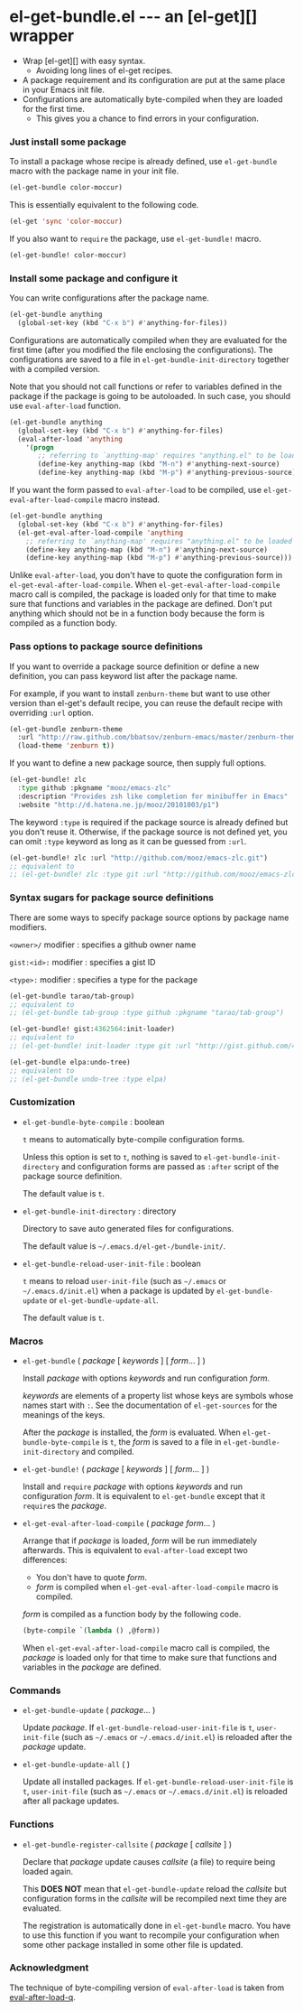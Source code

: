 # el-get-bundle.el --- an [el-get][] wrapper

* Wrap [el-get][] with easy syntax.
  * Avoiding long lines of el-get recipes.
* A package requirement and its configuration are put at the same
  place in your Emacs init file.
* Configurations are automatically byte-compiled when they are loaded
  for the first time.
  * This gives you a chance to find errors in your configuration.

### Just install some package

To install a package whose recipe is already defined, use `el-get-bundle`
macro with the package name in your init file.
```lisp
(el-get-bundle color-moccur)
```

This is essentially equivalent to the following code.
```lisp
(el-get 'sync 'color-moccur)
```

If you also want to `require` the package, use `el-get-bundle!` macro.
```lisp
(el-get-bundle! color-moccur)
```

### Install some package and configure it

You can write configurations after the package name.
```lisp
(el-get-bundle anything
  (global-set-key (kbd "C-x b") #'anything-for-files))
```

Configurations are automatically compiled when they are evaluated for
the first time (after you modified the file enclosing the
configurations).  The configurations are saved to a file in
`el-get-bundle-init-directory` together with a compiled version.

Note that you should not call functions or refer to variables defined
in the package if the package is going to be autoloaded.  In such
case, you should use `eval-after-load` function.
```lisp
(el-get-bundle anything
  (global-set-key (kbd "C-x b") #'anything-for-files)
  (eval-after-load 'anything
    '(progn
       ;; referring to `anything-map' requires "anything.el" to be loaded
       (define-key anything-map (kbd "M-n") #'anything-next-source)
       (define-key anything-map (kbd "M-p") #'anything-previous-source))))
```

If you want the form passed to `eval-after-load` to be compiled, use
`el-get-eval-after-load-compile` macro instead.
```lisp
(el-get-bundle anything
  (global-set-key (kbd "C-x b") #'anything-for-files)
  (el-get-eval-after-load-compile 'anything
    ;; referring to `anything-map' requires "anything.el" to be loaded
    (define-key anything-map (kbd "M-n") #'anything-next-source)
    (define-key anything-map (kbd "M-p") #'anything-previous-source)))
```

Unlike `eval-after-load`, you don't have to quote the configuration
form in `el-get-eval-after-load-compile`.  When `el-get-eval-after-load-compile`
macro call is compiled, the package is loaded only for that time to
make sure that functions and variables in the package are defined.
Don't put anything which should not be in a function body because the
form is compiled as a function body.

### Pass options to package source definitions

If you want to override a package source definition or define a new
definition, you can pass keyword list after the package name.

For example, if you want to install `zenburn-theme` but want to use
other version than el-get's default recipe, you can reuse the default
recipe with overriding `:url` option.
```lisp
(el-get-bundle zenburn-theme
  :url "http://raw.github.com/bbatsov/zenburn-emacs/master/zenburn-theme.el"
  (load-theme 'zenburn t))
```

If you want to define a new package source, then supply full options.
```lisp
(el-get-bundle! zlc
  :type github :pkgname "mooz/emacs-zlc"
  :description "Provides zsh like completion for minibuffer in Emacs"
  :website "http://d.hatena.ne.jp/mooz/20101003/p1")
```

The keyword `:type` is required if the package source is already
defined but you don't reuse it.  Otherwise, if the package source is
not defined yet, you can omit `:type` keyword as long as it can be
guessed from `:url`.
```lisp
(el-get-bundle! zlc :url "http://github.com/mooz/emacs-zlc.git")
;; equivalent to
;; (el-get-bundle! zlc :type git :url "http://github.com/mooz/emacs-zlc.git")
```

### Syntax sugars for package source definitions

There are some ways to specify package source options by package name
modifiers.

`<owner>/` modifier
: specifies a github owner name

`gist:<id>:` modifier
: specifies a gist ID

`<type>:` modifier
: specifies a type for the package

```lisp
(el-get-bundle tarao/tab-group)
;; equivalent to
;; (el-get-bundle tab-group :type github :pkgname "tarao/tab-group")

(el-get-bundle! gist:4362564:init-loader)
;; equivalent to
;; (el-get-bundle! init-loader :type git :url "http://gist.github.com/4362564.git")

(el-get-bundle elpa:undo-tree)
;; equivalent to
;; (el-get-bundle undo-tree :type elpa)
```

### Customization

- `el-get-bundle-byte-compile` : boolean

  `t` means to automatically byte-compile configuration forms.

  Unless this option is set to `t`, nothing is saved to
  `el-get-bundle-init-directory` and configuration forms are passed as
  `:after` script of the package source definition.

  The default value is `t`.

- `el-get-bundle-init-directory` : directory

  Directory to save auto generated files for configurations.

  The default value is `~/.emacs.d/el-get-/bundle-init/`.

- `el-get-bundle-reload-user-init-file` : boolean

  `t` means to reload `user-init-file` (such as `~/.emacs` or
  `~/.emacs.d/init.el`) when a package is updated by `el-get-bundle-update` or
  `el-get-bundle-update-all`.

  The default value is `t`.

### Macros

- `el-get-bundle` ( *package* [ *keywords* ] [ *form*... ] )

  Install *package* with options *keywords* and run configuration
  *form*.

  *keywords* are elements of a property list whose keys are symbols
  whose names start with `:`.  See the documentation of `el-get-sources`
  for the meanings of the keys.

  After the *package* is installed, the *form* is evaluated.  When
  `el-get-bundle-byte-compile` is `t`, the *form* is saved to a file in
  `el-get-bundle-init-directory` and compiled.

- `el-get-bundle!` ( *package* [ *keywords* ] [ *form*... ] )

  Install and `require` *package* with options *keywords* and run
  configuration *form*.  It is equivalent to `el-get-bundle` except that it
  `require`s the *package*.

- `el-get-eval-after-load-compile` ( *package* *form*... )

  Arrange that if *package* is loaded, *form* will be run immediately
  afterwards.  This is equivalent to `eval-after-load` except two
  differences:
  * You don't have to quote *form*.
  * *form* is compiled when `el-get-eval-after-load-compile` macro is compiled.

  *form* is compiled as a function body by the following code.
  ```lisp
  (byte-compile `(lambda () ,@form))
  ```

  When `el-get-eval-after-load-compile` macro call is compiled, the *package*
  is loaded only for that time to make sure that functions and variables
  in the *package* are defined.

### Commands

- `el-get-bundle-update` ( *package*... )

  Update *package*.  If `el-get-bundle-reload-user-init-file` is `t`,
  `user-init-file` (such as `~/.emacs` or `~/.emacs.d/init.el`) is
  reloaded after the *package* update.

- `el-get-bundle-update-all` ( )

  Update all installed packages.  If `el-get-bundle-reload-user-init-file` is
  `t`, `user-init-file` (such as `~/.emacs` or `~/.emacs.d/init.el`) is
  reloaded after all package updates.

### Functions

- `el-get-bundle-register-callsite` ( *package* [ *callsite* ] )

  Declare that *package* update causes *callsite* (a file) to require
  being loaded again.

  This **DOES NOT** mean that `el-get-bundle-update` reload the *callsite* but
  configuration forms in the *callsite* will be recompiled next time
  they are evaluated.

  The registration is automatically done in `el-get-bundle` macro.  You have to
  use this function if you want to recompile your configuration when
  some other package installed in some other file is updated.

### Acknowledgment

The technique of byte-compiling version of `eval-after-load` is taken
from [eval-after-load-q][].

[eval-after-load-q]: http://hke7.wordpress.com/2012/02/28/eval-after-load-%e3%82%92%e5%b0%91%e3%81%97%e6%94%b9%e9%80%a0/
